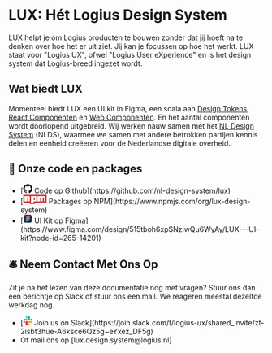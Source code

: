 <!-- @license CC0-1.0 -->

[design-tokens]: /docs/design-tokens-design-tokens--docs
[web-components]: /docs/web-components-alert--docs
[react-components]: /docs/react-components-alert--docs
[nlds]: https://www.nldesignsystem.nl/

# LUX: Hét Logius Design System

LUX helpt je om Logius producten te bouwen zonder dat jij hoeft na te denken over hoe het er uit ziet. Jij kan je focussen op hoe het werkt. LUX staat voor "Logius UX", ofwel "Logius User eXperience" en is het design system dat Logius-breed ingezet wordt.

## Wat biedt LUX

Momenteel biedt LUX een UI kit in Figma, een scala aan [Design Tokens][design-tokens], [React Componenten][react-components] en [Web Componenten][web-components]. En het aantal componenten wordt doorlopend uitgebreid. Wij werken nauw samen met het [NL Design System][nlds] (NLDS), waarmee we samen met andere betrokken partijen kennis delen en eenheid creëeren voor de Nederlandse digitale overheid.

## 🎁 Onze code en packages

<ul className="lsb-list--inline sb-unstyled">
  <li>[<img src="github.png" height="18" alt="Github" /> Code op Github](https://github.com/nl-design-system/lux)</li>
  <li>[<img src="npm.png" height="18" alt="NPM" /> Packages op NPM](https://www.npmjs.com/org/lux-design-system)</li>
  <li>[<img src="figma.png" height="18" alt="NPM" /> UI Kit op Figma](https://www.figma.com/design/515tboh6xpSNziwQu6WyAy/LUX---UI-kit?node-id=265-14201)</li>
</ul>

## 🛎️ Neem Contact Met Ons Op

Zit je na het lezen van deze documentatie nog met vragen? Stuur ons dan een berichtje op Slack of stuur ons een mail. We reageren meestal dezelfde werkdag nog.

<ul className="lsb-list--inline sb-unstyled">
  <li>[<img src="slack.png" height="18" alt="Slack" /> Join us on Slack](https://join.slack.com/t/logius-ux/shared_invite/zt-2isbt3hue-A6ksce6Qz5g~eYxez_DF5g)</li>
  <li>Of mail ons op [lux.design.system@logius.nl]</li>
</ul>
